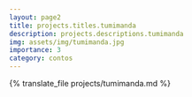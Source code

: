 ```yaml
---
layout: page2
title: projects.titles.tumimanda
description: projects.descriptions.tumimanda
img: assets/img/tumimanda.jpg
importance: 3
category: contos
---
```


{% translate_file projects/tumimanda.md %}
